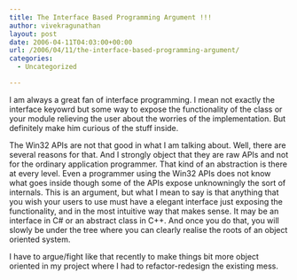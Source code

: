 ```yaml
---
title: The Interface Based Programming Argument !!!
author: vivekragunathan
layout: post
date: 2006-04-11T04:03:00+00:00
url: /2006/04/11/the-interface-based-programming-argument/
categories:
  - Uncategorized

---
```

I am always a great fan of interface programming. I mean not exactly the interface keyowrd but some way to expose the functionality of the class or your module relieving the user about the worries of the implementation. But definitely make him curious of the stuff inside.

The Win32 APIs are not that good in what I am talking about. Well, there are several reasons for that. And I strongly object that they are raw APIs and not for the ordinary application programmer. That kind of an abstraction is there at every level. Even a programmer using the Win32 APIs does not know what goes inside though some of the APIs expose unknowningly the sort of internals. This is an argument, but what I mean to say is that anything that you wish your users to use must have a elegant interface just exposing the functionality, and in the most intuitive way that makes sense. It may be an interface in C# or an abstract class in C++. And once you do that, you will slowly be under the tree where you can clearly realise the roots of an object oriented system.

I have to argue/fight like that recently to make things bit more object oriented in my project where I had to refactor-redesign the existing mess.
